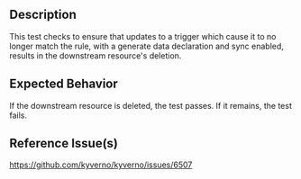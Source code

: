 ## Description

This test checks to ensure that updates to a trigger which cause it to no longer match the rule, with a generate data declaration and sync enabled, results in the downstream resource's deletion.

## Expected Behavior

If the downstream resource is deleted, the test passes. If it remains, the test fails.

## Reference Issue(s)

https://github.com/kyverno/kyverno/issues/6507
